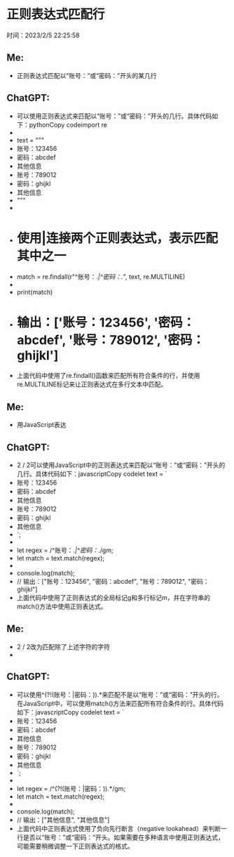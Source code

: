 # 正则表达式匹配行
 时间：2023/2/5 22:25:58

## Me: 
* 正则表达式匹配以“账号：”或“密码：”开头的某几行


## ChatGPT: 
* 可以使用正则表达式来匹配以“账号：”或“密码：”开头的几行。具体代码如下：pythonCopy codeimport re
* 
* text = """
* 账号：123456
* 密码：abcdef
* 其他信息
* 账号：789012
* 密码：ghijkl
* 其他信息
* """
* 
* # 使用|连接两个正则表达式，表示匹配其中之一
* match = re.findall(r"^账号：.*|^密码：.*", text, re.MULTILINE)
* 
* print(match)
* # 输出：['账号：123456', '密码：abcdef', '账号：789012', '密码：ghijkl']
* 上面代码中使用了re.findall()函数来匹配所有符合条件的行，并使用re.MULTILINE标记来让正则表达式在多行文本中匹配。


## Me: 
* 用JavaScript表达


## ChatGPT: 
* 2 / 2可以使用JavaScript中的正则表达式来匹配以“账号：”或“密码：”开头的几行。具体代码如下：javascriptCopy codelet text = `
* 账号：123456
* 密码：abcdef
* 其他信息
* 账号：789012
* 密码：ghijkl
* 其他信息
* `;
* 
* let regex = /^账号：.*|^密码：.*/gm;
* let match = text.match(regex);
* 
* console.log(match);
* // 输出：["账号：123456", "密码：abcdef", "账号：789012", "密码：ghijkl"]
* 上面代码中使用了正则表达式的全局标记g和多行标记m，并在字符串的match()方法中使用正则表达式。


## Me: 
* 2 / 2改为匹配除了上述字符的字符
* 


## ChatGPT: 
* 可以使用^(?!(账号：|密码：)).*来匹配不是以“账号：”或“密码：”开头的行。在JavaScript中，可以使用match()方法来匹配所有符合条件的行。具体代码如下：javascriptCopy codelet text = `
* 账号：123456
* 密码：abcdef
* 其他信息
* 账号：789012
* 密码：ghijkl
* 其他信息
* `;
* 
* let regex = /^(?!(账号：|密码：)).*/gm;
* let match = text.match(regex);
* 
* console.log(match);
* // 输出：["其他信息", "其他信息"]
* 上面代码中正则表达式使用了负向先行断言（negative lookahead）来判断一行是否以“账号：”或“密码：”开头。如果需要在多种语言中使用正则表达式，可能需要稍微调整一下正则表达式的格式。


